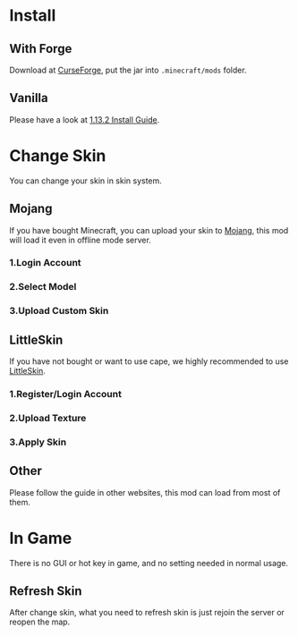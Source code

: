 # Install
## With Forge
Download at [CurseForge](https://minecraft.curseforge.com/projects/customskinloader), put the jar into `.minecraft/mods` folder.
## Vanilla
Please have a look at [1.13.2 Install Guide](https://github.com/xfl03/MCCustomSkinLoader/wiki/1.13.2-Install-Guide).
# Change Skin
You can change your skin in skin system.
## Mojang
If you have bought Minecraft, you can upload your skin to [Mojang](https://my.minecraft.net/zh-hans/profile/skin), this mod will load it even in offline mode server.
### 1.Login Account
### 2.Select Model
### 3.Upload Custom Skin
## LittleSkin
If you have not bought or want to use cape, we highly recommended to use [LittleSkin](https://littleskin.cn/).
### 1.Register/Login Account
### 2.Upload Texture
### 3.Apply Skin
## Other
Please follow the guide in other websites, this mod can load from most of them.
# In Game
There is no GUI or hot key in game, and no setting needed in normal usage.
## Refresh Skin
After change skin, what you need to refresh skin is just rejoin the server or reopen the map.